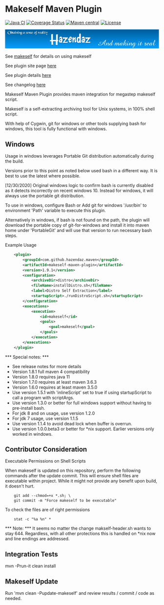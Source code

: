 Makeself Maven Plugin
=====================

[![Java CI](https://github.com/hazendaz/makeself-maven-plugin/workflows/Java%20CI/badge.svg)](https://github.com/hazendaz/makeself-maven-plugin/actions?query=workflow%3A%22Java+CI%22)
[![Coverage Status](https://coveralls.io/repos/github/hazendaz/makeself-maven-plugin/badge.svg?branch=master)](https://coveralls.io/github/hazendaz/makeself-maven-plugin?branch=master)
[![Maven central](https://maven-badges.herokuapp.com/maven-central/com.github.hazendaz.maven/makeself-maven-plugin/badge.svg)](https://maven-badges.herokuapp.com/maven-central/com.github.hazendaz.maven/makeself-maven-plugin)
[![License](http://img.shields.io/:license-glp-blue.svg)](https://www.gnu.org/licenses/old-licenses/gpl-2.0.en.html)

![hazendaz](src/site/resources/images/hazendaz-banner.jpg)

See [makeself](https://github.com/megastep/makeself) for details on using makeself

See plugin site page [here](https://hazendaz.github.io/makeself-maven-plugin/)

See plugin details [here](https://hazendaz.github.io/makeself-maven-plugin/plugin-info.html)

See changelog [here](https://hazendaz.github.io/makeself-maven-plugin/CHANGELOG.md)

Makeself Maven Plugin provides maven integration for megastep makeself script.

Makeself is a self-extracting archiving tool for Unix systems, in 100% shell script.

With help of Cygwin, git for windows or other tools supplying bash for windows, this tool is fully functional with windows.

## Windows ##

Usage in windows leverages Portable Git distribution automatically during the build.

Versions prior to this point as noted below used bash in a different way.  It is best to use the latest where possible.

[12/30/2020] Original windows logic to confirm bash is currently disabled as it detects incorrectly on recent windows 10.  Instead for windows, it will always use the portable git distribution.

To use in windows, configure Bash or Add git for windows '/usr/bin' to environment 'Path' variable to execute this plugin.

Alternatively in windows, if bash is not found on the path, the plugin will download the portable copy of git-for-windows and install it into maven home under 'PortableGit' and will use that version to run necessary bash steps.

Example Usage

```xml
    <plugin>
        <groupId>com.github.hazendaz.maven</groupId>
        <artifactId>makeself-maven-plugin</artifactId>
        <version>1.9.1</version>
        <configuration>
            <archiveDir>distro</archiveDir>
            <fileName>installDistro.sh</fileName>
            <label>Distro Self Extraction</label>
            <startupScript>./runDistroScript.sh</startupScript>
        </configuration>
        <executions>
            <execution>
                <id>makeself</id>
                <goals>
                    <goal>makeself</goal>
                </goals>
            </execution>
        </executions>
    </plugin>
```

*** Special notes: ***

- See release notes for more details
- Version 1.8.1 full maven 4 compatibility
- Version 1.8.0 requires java 11
- Version 1.7.0 requires at least maven 3.6.3
- Version 1.6.0 requires at least maven 3.5.0
- Use version 1.5.1 with 'inlineScript' set to true if using startupScript to call a program with scriptArgs.
- Use version 1.3.0 or better for full windows support without having to pre-install bash.
- For jdk 8 and on usage, use version 1.2.0
- For jdk 7 usage, use version 1.1.5
- Use version 1.1.4 to avoid dead lock when buffer is overrun.
- Use version 1.0.0.beta3 or better for *nix support.  Earlier versions only worked in windows.

## Contributor Consideration ##

Executable Permissions on Shell Scripts

When makeself is updated on this repository, perform the following commands after the update commit.  This will ensure shell files are executable within project.
While it might not provide any benefit upon build, it doesn't hurt.

```git
    git add --chmod=+x *.sh; \
    git commit -m "Force makeself to be executable"
```

To check the files are of right permissions

```stat
    stat -c "%a %n" *
```

*** Note: *** It seems no matter the change makself-header.sh wants to stay 644.  Regardless, with all other protections this is handled on *nix now and line endings are addressed.

## Integration Tests ##

mvn -Prun-it clean install

## Makeself Update ##

Run 'mvn clean -Pupdate-makeself' and review results / commit / code as needed.
